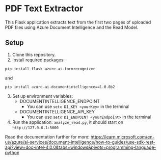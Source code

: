 # PDF Text Extractor

This Flask application extracts text from the first two pages of uploaded PDF files using Azure Document Intelligence and the Read Model.

## Setup
1. Clone this repository.
2. Install required packages: 

`pip install flask azure-ai-formrecognizer` 

and 

`pip install azure-ai-documentintelligence==1.0.0b2`


3. Set up environment variables:
   - DOCUMENTINTELLIGENCE_ENDPOINT
     - You can use `setx DI_KEY <yourKey>` in the terminal
   - DOCUMENTINTELLIGENCE_API_KEY
     - You can use `setx DI_ENDPOINT <yourEndpoint>` in the terminal
4. Run the application: `analyze_read.py`, it should start on `http://127.0.0.1:5000`

Read the documentation further for more:
https://learn.microsoft.com/en-us/azure/ai-services/document-intelligence/how-to-guides/use-sdk-rest-api?view=doc-intel-4.0.0&tabs=windows&pivots=programming-language-python